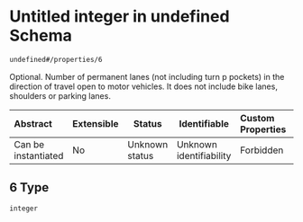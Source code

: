 # Untitled integer in undefined Schema

```txt
undefined#/properties/6
```

Optional. Number of permanent lanes (not including turn p
pockets) in the direction of travel open to motor vehicles.
It does not include bike lanes, shoulders or parking lanes.


| Abstract            | Extensible | Status         | Identifiable            | Custom Properties | Additional Properties | Access Restrictions | Defined In                                                                      |
| :------------------ | ---------- | -------------- | ----------------------- | :---------------- | --------------------- | ------------------- | ------------------------------------------------------------------------------- |
| Can be instantiated | No         | Unknown status | Unknown identifiability | Forbidden         | Allowed               | none                | [link_tod.schema.json\*](../../out/link_tod.schema.json "open original schema") |

## 6 Type

`integer`
